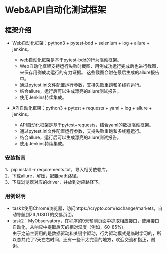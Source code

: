 # Web&API自动化测试框架

## 框架介绍
- Web自动化框架：python3 + pytest-bdd + selenium + log + allure + jenkins。 
  - web自动化框架是基于pytest-bdd的行为驱动框架。
  - Web自动化框架支持运行失败时截图、用例成功运行完成后也进行截图，来保存用例成功运行的有力证据。
    这些截图会附在最后生成的allure报告中。
  - 通过pytest.ini文件配置运行参数，支持失败重跑和多线程运行。
  - 结合allure，运行后可以生成漂亮的allure测试报告。
  - 使用Jenkins持续集成。
    
- API自动化框架：python3 + pytest + requests + yaml + log + allure + jenkins。  
  - API自动化框架是基于pytest+requests，结合yaml的数据驱动框架。
  - 通过pytest.ini文件配置运行参数，支持失败重跑和多线程运行。
  - 结合allure，运行后可以生成漂亮的allure测试报告。
  - 使用Jenkins持续集成。

### 安装指南
1、pip install -r requirements.txt，导入相关依赖库。  
2、下载allure，解压，配置path路径。  
3、下载浏览器对应的driver，并放到对应路径下。  

### 用例说明
- task1:使用Chrome浏览器，访问https://crypto.com/exchange/markets，自动导航到ZIL/USDT的交易页面。
- task2：MyObservatory，在程序的9天预测页面中抓取相应接口，使用接口自动化，从响应中提取后天的相对湿度（例如，60-85%）。  
由于之前主要用的是数据驱动和关键字驱动，行为驱动模式是临时学习的，所以总共花了2天左右时间，还有一些不太完善的地方，欢迎交流和指正，谢谢。



